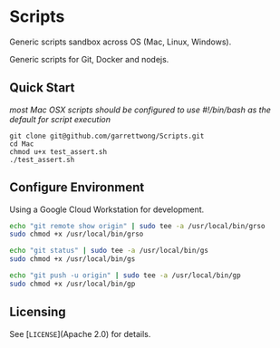 # Scripts

Generic scripts sandbox across OS (Mac, Linux, Windows).

Generic scripts for Git, Docker and nodejs.

## Quick Start

_most Mac OSX scripts should be configured to use #!/bin/bash as the default for script execution_

```
git clone git@github.com/garrettwong/Scripts.git
cd Mac
chmod u+x test_assert.sh
./test_assert.sh
```

## Configure Environment

Using a Google Cloud Workstation for development.

```bash
echo "git remote show origin" | sudo tee -a /usr/local/bin/grso
sudo chmod +x /usr/local/bin/grso

echo "git status" | sudo tee -a /usr/local/bin/gs
sudo chmod +x /usr/local/bin/gs

echo "git push -u origin" | sudo tee -a /usr/local/bin/gp
sudo chmod +x /usr/local/bin/gp
```

## Licensing

See [`LICENSE`](Apache 2.0) for details.

